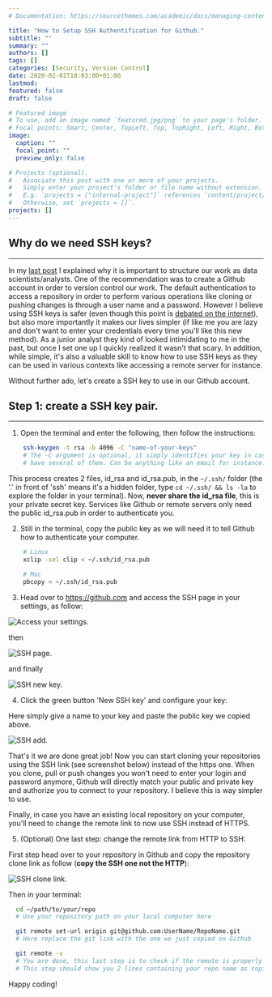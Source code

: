 ```yaml
---
# Documentation: https://sourcethemes.com/academic/docs/managing-content/

title: "How to Setup SSH Authentification for Github."
subtitle: ""
summary: ""
authors: []
tags: []
categories: [Security, Version Control]
date: 2020-02-01T18:03:00+01:00
lastmod:
featured: false
draft: false

# Featured image
# To use, add an image named `featured.jpg/png` to your page's folder.
# Focal points: Smart, Center, TopLeft, Top, TopRight, Left, Right, BottomLeft, Bottom, BottomRight.
image:
  caption: ""
  focal_point: ""
  preview_only: false

# Projects (optional).
#   Associate this post with one or more of your projects.
#   Simply enter your project's folder or file name without extension.
#   E.g. `projects = ["internal-project"]` references `content/project/deep-learning/index.md`.
#   Otherwise, set `projects = []`.
projects: []
---
```




## Why do we need SSH keys?  
------------  


In my [last post](https://guillaumelegoy.github.io/post/how-to-structure-your-data-science-projects./) I explained why it is important to structure our work as data scientists/analysts. One of the recommendation was to create a Github account in order to version control our work. The default authentication to access a repository in order to perform various operations like cloning or pushing changes is through a user name and a password. However I believe using SSH keys is safer (even though this point is [debated on the internet](https://stackoverflow.com/questions/11041729/why-does-github-recommend-https-over-ssh)), but also more importantly it makes our lives simpler (if like me you are lazy and don't want to enter your credentials every time you'll like this new method). As a junior analyst they kind of looked intimidating to me in the past, but once I set one up I quickly realized it wasn't that scary. In addition, while simple, it's also a valuable skill to know how to use SSH keys as they can be used in various contexts like accessing a remote server for instance.

Without further ado, let's create a SSH key to use in our Github account.   



## Step 1: create a SSH key pair.
------------  
1. Open the terminal and enter the following, then follow the instructions:  



```bash
    ssh-keygen -t rsa -b 4096 -C "name-of-your-keys"
    # The -C argument is optional, it simply identifies your key in case you
    # have several of them. Can be anything like an email for instance.
```  


This process creates 2 files, id_rsa and id_rsa.pub, in the `~/.ssh/` folder (the '.' in front of 'ssh' means it's a hidden folder, type `cd ~/.ssh/ && ls -la` to explore the folder in your terminal). Now, **never share the id_rsa file**, this is your private secret key. Services like Github or remote servers only need the public id_rsa.pub in order to authenticate you.


2. Still in the terminal, copy the public key as we will need it to tell Github how to authenticate your computer.  



```bash
    # Linux
    xclip -sel clip < ~/.ssh/id_rsa.pub

    # Mac
    pbcopy < ~/.ssh/id_rsa.pub
```   


3. Head over to https://github.com and access the SSH page in your settings, as follow:


![Access your settings.](/ssh_settings.png?width=60pc)  



then  



![SSH page.](/ssh_page.png?width=60pc)  



and finally



![SSH new key.](/ssh_new_key.png?width=60pc)   





4. Click the green button 'New SSH key' and configure your key:  


Here simply give a name to your key and paste the public key we copied above.  




![SSH add.](/ssh_add.png?width=60pc)  




That's it we are done great job! Now you can start cloning your repositories using the SSH link (see screenshot below) instead of the https one. When you clone, pull or push changes you won't need to enter your login and password anymore, Github will directly match your public and private key and authorize you to connect to your repository. I believe this is way simpler to use.  


Finally, in case you have an existing local repository on your computer, you'll need to change the remote link to now use SSH instead of HTTPS.  



5. (Optional) One last step: change the remote link from HTTP to SSH:



First step head over to your repository in Github and copy the repository clone link as follow (**copy the SSH one not the HTTP**):  



![SSH clone link.](/ssh_github_clone.png?width=60pc)   



Then in your terminal:  



```bash
  cd ~/path/to/your/repo
  # Use your repository path on your local computer here

  git remote set-url origin git@github.com:UserName/RepoName.git
  # Here replace the git link with the one we just copied on Github

  git remote -v
  # You are done, this last step is to check if the remote is properly set
  # This step should show you 2 lines containing your repo name as copied above.
```   




Happy coding!
